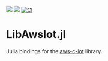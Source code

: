 [![](https://img.shields.io/badge/docs-stable-blue.svg)](https://JuliaServices.github.io/LibAwsIot.jl/stable)
[![](https://img.shields.io/badge/docs-dev-blue.svg)](https://JuliaServices.github.io/LibAwsIot.jl/dev)
[![CI](https://github.com/JuliaServices/LibAwsIot.jl/actions/workflows/ci.yml/badge.svg)](https://github.com/JuliaServices/LibAwsIot.jl/actions/workflows/ci.yml)

# LibAwsIot.jl

Julia bindings for the [aws-c-iot](https://github.com/awslabs/aws-c-iot) library.
